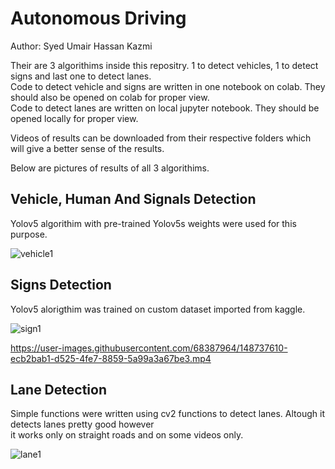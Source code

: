 # Autonomous Driving 
Author: Syed Umair Hassan Kazmi

Their are 3 algorithims inside this repositry. 1 to detect vehicles, 1 to detect signs and last one to detect lanes. \
Code to detect vehicle and signs are written in one notebook on colab. They should also be opened on colab for proper view. \
Code to detect lanes are written on local jupyter notebook. They should be opened locally for proper view. 

Videos of results can be downloaded from their respective folders which will give a better sense of the results.

Below are pictures of results of all 3 algorithims.

## Vehicle, Human And Signals Detection

Yolov5 algorithim with pre-trained Yolov5s weights were used for this purpose.

![vehicle1](/../main/vehicle_and_sign_detection/test_image_vehicle.png)
## Signs Detection

Yolov5 alorigthim was trained on custom dataset imported from kaggle.

![sign1](/../main/vehicle_and_sign_detection/test_image_signs.png)

https://user-images.githubusercontent.com/68387964/148737610-ecb2bab1-d525-4fe7-8859-5a99a3a67be3.mp4

## Lane Detection

Simple functions were written using cv2 functions to detect lanes. Altough it detects lanes pretty good however \
it works only on straight roads and on some videos only.

![lane1](/../main/lane_detection/out_image.jpeg)



